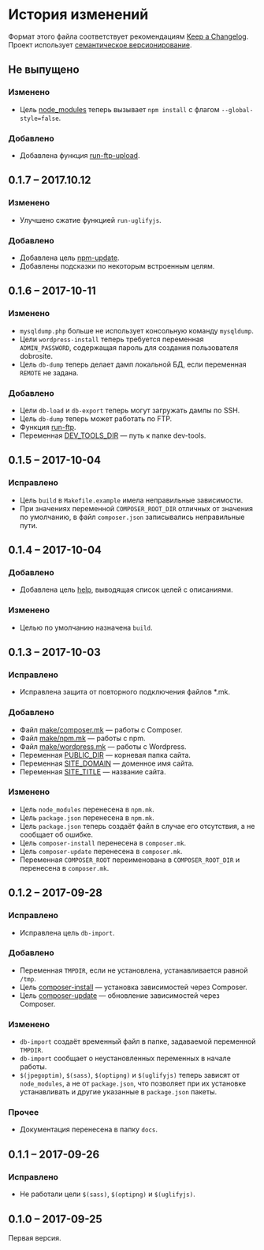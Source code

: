# История изменений

Формат этого файла соответствует рекомендациям [Keep a Changelog](http://keepachangelog.com/en/1.0.0/).
Проект использует [семантическое версионирование](http://semver.org/spec/v2.0.0.html).

## Не выпущено

### Изменено

- Цель [node_modules](docs/make/npm.md#node_modules) теперь вызывает `npm install` с флагом
  `--global-style=false`.

### Добавлено

- Добавлена функция [run-ftp-upload](docs/make/remote.md#run-ftp-upload).

## 0.1.7 – 2017.10.12

### Изменено

- Улучшено сжатие функцией `run-uglifyjs`.

### Добавлено

- Добавлена цель [npm-update](docs/make/npm.md#npm-update).
- Добавлены подсказки по некоторым встроенным целям.

## 0.1.6 – 2017-10-11

### Изменено

- `mysqldump.php` больше не использует консольную команду `mysqldump`.
- Цели `wordpress-install` теперь требуется переменная `ADMIN_PASSWORD`, содержащая пароль для
  создания пользователя dobrosite.
- Цель `db-dump` теперь делает дамп локальной БД, если переменная `REMOTE` не задана.

### Добавлено

- Цели `db-load` и `db-export` теперь могут загружать дампы по SSH.
- Цель `db-dump` теперь может работать по FTP.
- Функция [run-ftp](docs/make/remote.md#run-ftp).
- Переменная [DEV_TOOLS_DIR](docs/make/common.md#Переменные) — путь к папке dev-tools.


## 0.1.5 – 2017-10-04

### Исправлено

- Цель `build` в `Makefile.example` имела неправильные зависимости.
- При значениях переменной `COMPOSER_ROOT_DIR` отличных от значения по умолчанию, в файл
  `composer.json` записывались неправильные пути. 


## 0.1.4 – 2017-10-04

### Добавлено

- Добавлена цель [help](docs/make/common.md#help), выводящая список целей с описаниями.

### Изменено

- Целью по умолчанию назначена `build`.


## 0.1.3 – 2017-10-03

### Исправлено

- Исправлена защита от повторного подключения файлов *.mk.

### Добавлено

- Файл [make/composer.mk](docs/make/composer.md) — работы с Composer.
- Файл [make/npm.mk](docs/make/npm.md) — работы с npm.
- Файл [make/wordpress.mk](docs/make/wordpress.md) — работы с Wordpress.
- Переменная [PUBLIC_DIR](docs/make/common.md#Переменные) — корневая папка сайта.
- Переменная [SITE_DOMAIN](docs/make/common.md#Переменные) — доменное имя сайта.
- Переменная [SITE_TITLE](docs/make/common.md#Переменные) — название сайта.

### Изменено

- Цель `node_modules` перенесена в `npm.mk`.
- Цель `package.json` перенесена в `npm.mk`.
- Цель `package.json` теперь создаёт файл в случае его отсутствия, а не сообщает об ошибке.
- Цель `composer-install` перенесена в `composer.mk`.
- Цель `composer-update` перенесена в `composer.mk`.
- Переменная `COMPOSER_ROOT` переименована в `COMPOSER_ROOT_DIR` и перенесена в `composer.mk`.


## 0.1.2 – 2017-09-28

### Исправлено

- Исправлена цель `db-import`.

### Добавлено

- Переменная `TMPDIR`, если не установлена, устанавливается равной `/tmp`.
- Цель [composer-install](docs/make/composer.md#composer-install) — установка зависимостей через
  Composer.  
- Цель [composer-update](docs/make/composer.md#composer-update) — обновление зависимостей через
  Composer.  

### Изменено

- `db-import` создаёт временный файл в папке, задаваемой переменной `TMPDIR`.
- `db-import` сообщает о неустановленных переменных в начале работы.
- `$(jpegoptim)`, `$(sass)`, `$(optipng)` и `$(uglifyjs)` теперь зависят от `node_modules`, а не от
  `package.json`, что позволяет при их установке устанавливать и другие указанные в `package.json`
  пакеты. 

### Прочее

- Документация перенесена в папку `docs`.


## 0.1.1 – 2017-09-26

### Исправлено

- Не работали цели `$(sass)`, `$(optipng)` и `$(uglifyjs)`.


## 0.1.0 – 2017-09-25

Первая версия.
